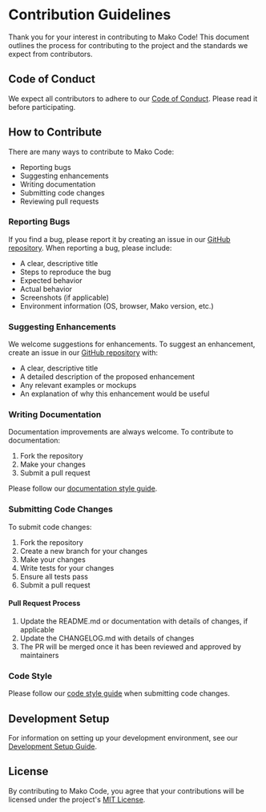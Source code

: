 # Contribution Guidelines

Thank you for your interest in contributing to Mako Code! This document outlines the process for contributing to the project and the standards we expect from contributors.

## Code of Conduct

We expect all contributors to adhere to our [Code of Conduct](./code-of-conduct.md). Please read it before participating.

## How to Contribute

There are many ways to contribute to Mako Code:

- Reporting bugs
- Suggesting enhancements
- Writing documentation
- Submitting code changes
- Reviewing pull requests

### Reporting Bugs

If you find a bug, please report it by creating an issue in our [GitHub repository](https://github.com/mako-code/mako-code/issues). When reporting a bug, please include:

- A clear, descriptive title
- Steps to reproduce the bug
- Expected behavior
- Actual behavior
- Screenshots (if applicable)
- Environment information (OS, browser, Mako version, etc.)

### Suggesting Enhancements

We welcome suggestions for enhancements. To suggest an enhancement, create an issue in our [GitHub repository](https://github.com/mako-code/mako-code/issues) with:

- A clear, descriptive title
- A detailed description of the proposed enhancement
- Any relevant examples or mockups
- An explanation of why this enhancement would be useful

### Writing Documentation

Documentation improvements are always welcome. To contribute to documentation:

1. Fork the repository
2. Make your changes
3. Submit a pull request

Please follow our [documentation style guide](./documentation-style-guide.md).

### Submitting Code Changes

To submit code changes:

1. Fork the repository
2. Create a new branch for your changes
3. Make your changes
4. Write tests for your changes
5. Ensure all tests pass
6. Submit a pull request

#### Pull Request Process

1. Update the README.md or documentation with details of changes, if applicable
2. Update the CHANGELOG.md with details of changes
3. The PR will be merged once it has been reviewed and approved by maintainers

### Code Style

Please follow our [code style guide](./code-style-guide.md) when submitting code changes.

## Development Setup

For information on setting up your development environment, see our [Development Setup Guide](./development-setup.md).

## License

By contributing to Mako Code, you agree that your contributions will be licensed under the project's [MIT License](../LICENSE).
